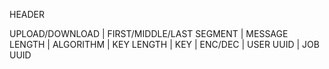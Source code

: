 HEADER

UPLOAD/DOWNLOAD  |  FIRST/MIDDLE/LAST SEGMENT  |  MESSAGE LENGTH  |  ALGORITHM  |  KEY LENGTH  |  KEY  |  ENC/DEC  |  USER UUID  |  JOB UUID